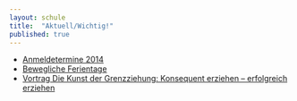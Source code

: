 ```yaml
---
layout: schule
title:  "Aktuell/Wichtig!"
published: true
---
```


- [Anmeldetermine 2014](/aktuell/2014/01/10/anmeldetermine-2014/)
- [Bewegliche Ferientage](/aktuell/2014/01/10/bewegliche-ferientage-2014/)
- [Vortrag Die Kunst der Grenzziehung: Konsequent erziehen – erfolgreich erziehen](/aktuell/2014/01/05/vortrag-kunst-der-grenzziehung/)

<!--

## Der Girls' Day 2010 im Rückblick

<object id="flowplayer" classid="clsid:D27CDB6E-AE6D-11cf-96B8-444553540000" width="400" height="300"><param name="movie" value="http://www.centertv.de/mediathek/embed/flowplayer.commercial-3.0.7.swf" /><param name="flashvars" value='config={"key":"$2e58adec51179eed790", "clip":"http://img.rp-online.de/video/2010-04-22/rs_100422_girls_day_2010.flv"}' /><embed type="application/x-shockwave-flash" width="400" height="300" src="http://www.centertv.de/mediathek/embed/flowplayer.commercial-3.0.7.swf" flashvars='config={"key":"$2e58adec51179eed790", "clip":{"url":"http://img.rp-online.de/video/2010-04-22/rs_100422_girls_day_2010.flv", "autoPlay": true}}'/></object><div style="text-align: right; width: 400px; margin-top: 2px; border-top: 1px solid #00267f; padding-top: 2px; font-family: Verdana; font-size: 11px;">Zur Verf&uuml;gung gestellt von <a href="http://www.centertv.de/" title="center.tv D&uuml;sseldorf">center.tv D&uuml;sseldorf</a>.</div>
-->

<!--
## Lesung unterm Baum - ohne Baum...

Auch in diesem Jahr findet in der Adventszeit wieder unsere weihnachtliche "Lesung unterm Baum" statt. Seit dem 3. Dezember lesen jeden Morgen (außer freitags) im Foyer Lehrer oder Schüler vor. 

Leider mussten wir unsere Veranstaltung umbenennen, so wurde aus unserer "Lesung unterm Baum" die "Lesung ohne Baum", da Brandschutzexperten der Stadt Düsseldorf uns bei ihrem Rundgang im letzten Jahr untersagt haben, unseren schönen Weihnachtsbaum im Foyer aufzustellen; der feuerfeste Kunststofftannenbaum entspreche nicht den Brandschutzbestimmungen, hieß es....

Ihr seid herzlich eingeladen! Um 7.40 Uhr geht es los. Wir freuen uns auf Euch und wünschen Euch eine schöne Adventszeit. 
-->

